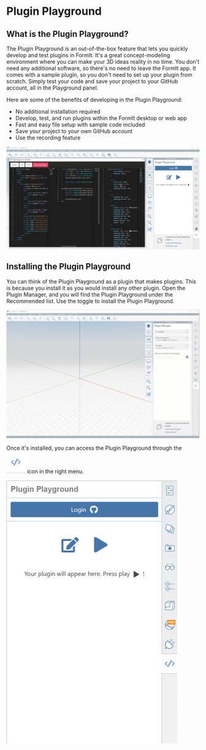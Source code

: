 # Plugin Playground

## What is the Plugin Playground?

The Plugin Playground is an out-of-the-box feature that lets you quickly develop and test plugins in FormIt. It's a great concept-modeling environment where you can make your 3D ideas reality in no time. You don't need any additional software, so there's no need to leave the FormIt app. It comes with a sample plugin, so you don't need to set up your plugin from scratch. Simply test your code and save your project to your GitHub account, all in the Playground panel.&#x20;

Here are some of the benefits of developing in the Plugin Playground:

* No additional installation required
* Develop, test, and run plugins within the FormIt desktop or web app
* Fast and easy file setup with sample code included
* Save your project to your own GitHub account
* Use the recording feature

![](<../../../.gitbook/assets/image (22).png>)

## Installing the Plugin Playground

You can think of the Plugin Playground as a plugin that makes plugins. This is because you install it as you would install any other plugin. Open the Plugin Manager, and you will find the Plugin Playground under the Recommended list. Use the toggle to install the Plugin Playground.

![](<../../../.gitbook/assets/01-install playgground formit.gif>)

Once it's installed, you can access the Plugin Playground through the ![](<../../../.gitbook/assets/image (8) (1).png>) icon in the right menu.

![](<../../../.gitbook/assets/image (16) (1).png>)
